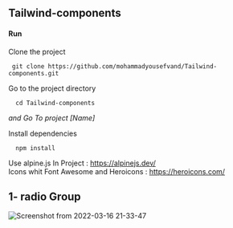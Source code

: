 ## Tailwind-components

#### Run

Clone the project

     git clone https://github.com/mohammadyousefvand/Tailwind-components.git

Go to the project directory

      cd Tailwind-components
*and Go To project [Name]*

Install dependencies

      npm install
      
Use alpine.js In Project : https://alpinejs.dev/
<br/>
Icons whit Font Awesome and Heroicons : https://heroicons.com/

## 1- radio Group

![Screenshot from 2022-03-16 21-33-47](https://user-images.githubusercontent.com/91375726/158657737-8d2c632f-a8ba-4591-a042-9b5ca09f5dda.png)
